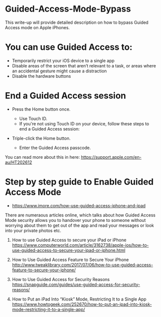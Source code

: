 # Guided-Access-Mode-Bypass
This write-up will provide detailed description on how to bypass Guided Access mode on Apple iPhones. 

# You can use Guided Access to:

- Temporarily restrict your iOS device to a single app
- Disable areas of the screen that aren’t relevant to a task, or areas where an accidental gesture might cause a distraction
- Disable the hardware buttons

# End a Guided Access session
- Press the Home button once.
    - Use Touch ID.
    - If you're not using Touch ID on your device, follow these steps to end a Guided Access session:

- Triple-click the Home button.
  - Enter the Guided Access passcode.

You can read more about this in here: https://support.apple.com/en-au/HT202612

# Step by step guide to Enable Guided Access Mode

- https://www.imore.com/how-use-guided-access-iphone-and-ipad

There are numeraous articles online, which talks about how Guided Access Mode security allows you to handover your phone to someone without worrying about them to get out of the app and read your messages or look into your private photos etc.

1) How to use Guided Access to secure your iPad or iPhone
https://www.computerworld.com/article/3162738/apple-ios/how-to-use-guided-access-to-secure-your-ipad-or-iphone.html

2) How to Use Guided Access Feature to Secure Your iPhone
http://www.tweaklibrary.com/2017/07/06/how-to-use-guided-access-feature-to-secure-your-iphone/

3) How to Use Guided Access for Security Reasons
https://snapguide.com/guides/use-guided-access-for-security-reasons/

4) How to Put an iPad Into “Kiosk” Mode, Restricting It to a Single App
https://www.howtogeek.com/252670/how-to-put-an-ipad-into-kiosk-mode-restricting-it-to-a-single-app/
